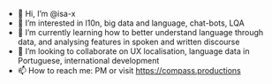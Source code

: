 - 👋 Hi, I’m @isa-x
- 👀 I’m interested in l10n, big data and language, chat-bots, LQA
- 🌱 I’m currently learning how to better understand language through data, and analysing features in spoken and written discourse
- 💞️ I’m looking to collaborate on UX localisation, language data in Portuguese, international development
- 📫 How to reach me: PM or visit https://compass.productions

<!---
isa-x/isa-x is a ✨ special ✨ repository because its `README.md` (this file) appears on your GitHub profile.
You can click the Preview link to take a look at your changes.
--->
